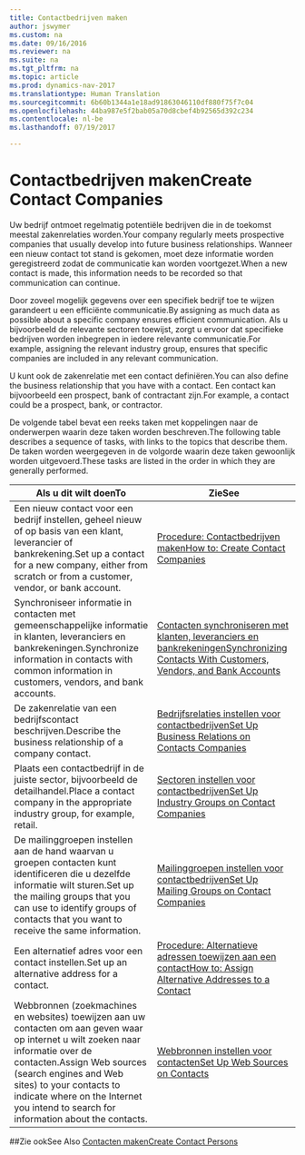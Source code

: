 ```yaml
---
title: Contactbedrijven maken
author: jswymer
ms.custom: na
ms.date: 09/16/2016
ms.reviewer: na
ms.suite: na
ms.tgt_pltfrm: na
ms.topic: article
ms.prod: dynamics-nav-2017
ms.translationtype: Human Translation
ms.sourcegitcommit: 6b60b1344a1e18ad91863046110df880f75f7c04
ms.openlocfilehash: 44ba987e5f2bab05a70d8cbef4b92565d392c234
ms.contentlocale: nl-be
ms.lasthandoff: 07/19/2017

---
```

# <a name="create-contact-companies"></a><span data-ttu-id="776af-102">Contactbedrijven maken</span><span class="sxs-lookup"><span data-stu-id="776af-102">Create Contact Companies</span></span>
<span data-ttu-id="776af-103">Uw bedrijf ontmoet regelmatig potentiële bedrijven die in de toekomst meestal zakenrelaties worden.</span><span class="sxs-lookup"><span data-stu-id="776af-103">Your company regularly meets prospective companies that usually develop into future business relationships.</span></span> <span data-ttu-id="776af-104">Wanneer een nieuw contact tot stand is gekomen, moet deze informatie worden geregistreerd zodat de communicatie kan worden voortgezet.</span><span class="sxs-lookup"><span data-stu-id="776af-104">When a new contact is made, this information needs to be recorded so that communication can continue.</span></span>

<span data-ttu-id="776af-105">Door zoveel mogelijk gegevens over een specifiek bedrijf toe te wijzen garandeert u een efficiënte communicatie.</span><span class="sxs-lookup"><span data-stu-id="776af-105">By assigning as much data as possible about a specific company ensures efficient communication.</span></span> <span data-ttu-id="776af-106">Als u bijvoorbeeld de relevante sectoren toewijst, zorgt u ervoor dat specifieke bedrijven worden inbegrepen in iedere relevante communicatie.</span><span class="sxs-lookup"><span data-stu-id="776af-106">For example, assigning the relevant industry group, ensures that specific companies are included in any relevant communication.</span></span>

<span data-ttu-id="776af-107">U kunt ook de zakenrelatie met een contact definiëren.</span><span class="sxs-lookup"><span data-stu-id="776af-107">You can also define the business relationship that you have with a contact.</span></span> <span data-ttu-id="776af-108">Een contact kan bijvoorbeeld een prospect, bank of contractant zijn.</span><span class="sxs-lookup"><span data-stu-id="776af-108">For example, a contact could be a prospect, bank, or contractor.</span></span>

<span data-ttu-id="776af-109">De volgende tabel bevat een reeks taken met koppelingen naar de onderwerpen waarin deze taken worden beschreven.</span><span class="sxs-lookup"><span data-stu-id="776af-109">The following table describes a sequence of tasks, with links to the topics that describe them.</span></span> <span data-ttu-id="776af-110">De taken worden weergegeven in de volgorde waarin deze taken gewoonlijk worden uitgevoerd.</span><span class="sxs-lookup"><span data-stu-id="776af-110">These tasks are listed in the order in which they are generally performed.</span></span>

|<span data-ttu-id="776af-111">Als u dit wilt doen</span><span class="sxs-lookup"><span data-stu-id="776af-111">To</span></span> |<span data-ttu-id="776af-112">Zie</span><span class="sxs-lookup"><span data-stu-id="776af-112">See</span></span> |
|---|----|
|<span data-ttu-id="776af-113">Een nieuw contact voor een bedrijf instellen, geheel nieuw of op basis van een klant, leverancier of bankrekening.</span><span class="sxs-lookup"><span data-stu-id="776af-113">Set up a contact for a new company, either from scratch or from a customer, vendor, or bank account.</span></span>|[<span data-ttu-id="776af-114">Procedure: Contactbedrijven maken</span><span class="sxs-lookup"><span data-stu-id="776af-114">How to: Create Contact Companies</span></span>](marketing-how-create-contact-companies.md)|
|<span data-ttu-id="776af-115">Synchroniseer informatie in contacten met gemeenschappelijke informatie in klanten, leveranciers en bankrekeningen.</span><span class="sxs-lookup"><span data-stu-id="776af-115">Synchronize information in contacts with common information in customers, vendors, and bank accounts.</span></span>|[<span data-ttu-id="776af-116">Contacten synchroniseren met klanten, leveranciers en bankrekeningen</span><span class="sxs-lookup"><span data-stu-id="776af-116">Synchronizing Contacts With Customers, Vendors, and Bank Accounts</span></span>](marketing-synchronize-contacts-customers-vendors-bank-accounts.md)|
|<span data-ttu-id="776af-117">De zakenrelatie van een bedrijfscontact beschrijven.</span><span class="sxs-lookup"><span data-stu-id="776af-117">Describe the business relationship of a company contact.</span></span>|[<span data-ttu-id="776af-118">Bedrijfsrelaties instellen voor contactbedrijven</span><span class="sxs-lookup"><span data-stu-id="776af-118">Set Up Business Relations on Contacts Companies</span></span>](marketing-business-relations.md)|
|<span data-ttu-id="776af-119">Plaats een contactbedrijf in de juiste sector, bijvoorbeeld de detailhandel.</span><span class="sxs-lookup"><span data-stu-id="776af-119">Place a contact company in the appropriate industry group, for example, retail.</span></span>|[<span data-ttu-id="776af-120">Sectoren instellen voor contactbedrijven</span><span class="sxs-lookup"><span data-stu-id="776af-120">Set Up Industry Groups on Contact Companies</span></span>](marketing-industry-groups.md)|
|<span data-ttu-id="776af-121">De mailinggroepen instellen aan de hand waarvan u groepen contacten kunt identificeren die u dezelfde informatie wilt sturen.</span><span class="sxs-lookup"><span data-stu-id="776af-121">Set up the mailing groups that you can use to identify groups of contacts that you want to receive the same information.</span></span>|[<span data-ttu-id="776af-122">Mailinggroepen instellen voor contactbedrijven</span><span class="sxs-lookup"><span data-stu-id="776af-122">Set Up Mailing Groups on Contact Companies</span></span>](marketing-mailing-groups.md)|
|<span data-ttu-id="776af-123">Een alternatief adres voor een contact instellen.</span><span class="sxs-lookup"><span data-stu-id="776af-123">Set up an alternative address for a contact.</span></span>|[<span data-ttu-id="776af-124">Procedure: Alternatieve adressen toewijzen aan een contact</span><span class="sxs-lookup"><span data-stu-id="776af-124">How to: Assign Alternative Addresses to a Contact</span></span>](marketing-how-assign-alternative-address.md)|
|<span data-ttu-id="776af-125">Webbronnen (zoekmachines en websites) toewijzen aan uw contacten om aan geven waar op internet u wilt zoeken naar informatie over de contacten.</span><span class="sxs-lookup"><span data-stu-id="776af-125">Assign Web sources (search engines and Web sites) to your contacts to indicate where on the Internet you intend to search for information about the contacts.</span></span>|[<span data-ttu-id="776af-126">Webbronnen instellen voor contacten</span><span class="sxs-lookup"><span data-stu-id="776af-126">Set Up Web Sources on Contacts</span></span>](marketing-web-sources.md)|

##<a name="see-also"></a><span data-ttu-id="776af-127">Zie ook</span><span class="sxs-lookup"><span data-stu-id="776af-127">See Also</span></span>
[<span data-ttu-id="776af-128">Contacten maken</span><span class="sxs-lookup"><span data-stu-id="776af-128">Create Contact Persons</span></span>](marketing-create-contact-persons.md)

